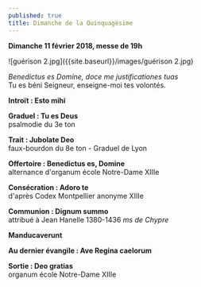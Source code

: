 ```yaml
---
published: true
title: Dimanche de la Quinquagésime
---
```

**Dimanche 11 février 2018, messe de 19h**  

![guérison 2.jpg]({{site.baseurl}}/images/guérison 2.jpg)


*Benedictus es Domine, doce me justificationes tuas*  
Tu es béni Seigneur, enseigne-moi tes volontés.

**Introït : Esto mihi**  

**Graduel : Tu es Deus**  
psalmodie du 3e ton

**Trait : Jubolate Deo**  
faux-bourdon du 8e ton - Graduel de Lyon

**Offertoire : Benedictus es, Domine**  
alternance d'organum école Notre-Dame XIIIe

**Consécration : Adoro te**  
d'après Codex Montpellier anonyme XIIIe

**Communion : Dignum summo**  
attribué à Jean Hanelle 1380-1436 *ms de Chypre*

**Manducaverunt**

**Au dernier évangile : Ave Regina caelorum**

**Sortie : Deo gratias**  
organum école Notre-Dame XIIIe

